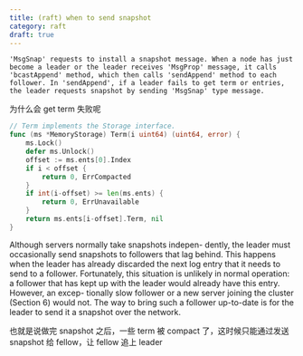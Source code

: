 ```yaml
---
title: (raft) when to send snapshot
category: raft
draft: true
---
```


    'MsgSnap' requests to install a snapshot message. When a node has just
	become a leader or the leader receives 'MsgProp' message, it calls
	'bcastAppend' method, which then calls 'sendAppend' method to each
	follower. In 'sendAppend', if a leader fails to get term or entries,
	the leader requests snapshot by sending 'MsgSnap' type message.

为什么会 get term 失败呢

```go
// Term implements the Storage interface.
func (ms *MemoryStorage) Term(i uint64) (uint64, error) {
	ms.Lock()
	defer ms.Unlock()
	offset := ms.ents[0].Index
	if i < offset {
		return 0, ErrCompacted
	}
	if int(i-offset) >= len(ms.ents) {
		return 0, ErrUnavailable
	}
	return ms.ents[i-offset].Term, nil
}
```

Although servers normally take snapshots indepen- dently, the leader must occasionally send snapshots to followers that lag behind. This happens when the leader has already discarded the next log entry that it needs to send to a follower. Fortunately, this situation is unlikely in normal operation: a follower that has kept up with the leader would already have this entry. However, an excep- tionally slow follower or a new server joining the cluster (Section 6) would not. The way to bring such a follower up-to-date is for the leader to send it a snapshot over the network.

也就是说做完 snapshot 之后，一些 term 被 compact 了，这时候只能通过发送 snapshot 给 fellow，让 fellow 追上 leader

